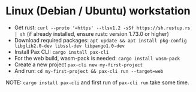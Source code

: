 # Linux (Debian / Ubuntu) workstation

 - Get rust: `curl --proto '=https' --tlsv1.2 -sSf https://sh.rustup.rs | sh` (if already installed, ensure rustc version 1.73.0 or higher)
 - Download required packages: `apt update && apt install pkg-config libglib2.0-dev libssl-dev libpango1.0-dev`
 - Install Pax CLI: `cargo install pax-cli`
 - For the web build, wasm-pack is needed: `cargo install wasm-pack`
 - Create a new project `pax-cli new my-first-project`
 - And run: `cd my-first-project && pax-cli run --target=web`

NOTE: `cargo install pax-cli` and first run of `pax-cli run` take some time.
